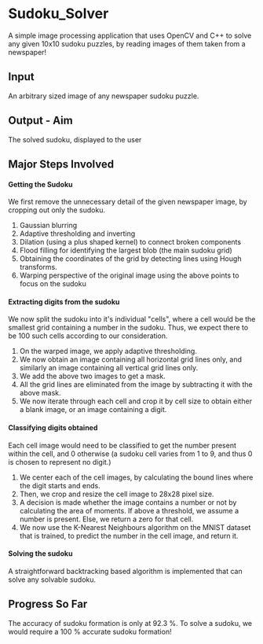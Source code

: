 # Sudoku_Solver
A simple image processing application that uses OpenCV and C++ to solve any given 10x10 sudoku puzzles, by reading images of them taken from a newspaper!

## Input
An arbitrary sized image of any newspaper sudoku puzzle. 

## Output - Aim
The solved sudoku, displayed to the user 

## Major Steps Involved

#### Getting the Sudoku
We first remove the unnecessary detail of the given newspaper image, by cropping out only the sudoku. 
 1.  Gaussian blurring
 2.  Adaptive thresholding and inverting
 3.  Dilation (using a plus shaped kernel) to connect broken components
 4.  Flood filling for identifying the largest blob (the main sudoku grid)
 5.  Obtaining the coordinates of the grid by detecting lines using Hough transforms.
 6.  Warping perspective of the original image using the above points to focus on the sudoku

#### Extracting digits from the sudoku
We now split the sudoku into it's individual "cells", where a cell would be the smallest grid containing a number in the sudoku. Thus, we expect there to be 100 such cells according to our consideration. 

 1. On the warped image, we apply adaptive thresholding.
 2. We now obtain an image containing all horizontal grid lines only, and similarly an image containing all vertical grid lines only. 
 3. We add the above two images to get a mask. 
 4. All the grid lines are eliminated from the image by subtracting it with the above mask.
 5. We now iterate through each cell and crop it by cell size to obtain either a blank image, or an image containing a digit.

#### Classifying digits obtained
Each cell image would need to be classified to get the number present within the cell, and 0 otherwise (a sudoku cell varies from 1 to 9, and thus 0 is chosen to represent no digit.)

 1. We center each of the cell images, by calculating the bound lines where the digit starts and ends.
 2. Then, we crop and resize the cell image to 28x28 pixel size.
 3. A decision is made whether the image contains a number or not by calculating the area of moments. If above a threshold, we assume a number is present. Else, we return a zero for that cell. 
 4. We now use the K-Nearest Neighbours algorithm on the MNIST dataset that is trained, to predict the number in the cell image, and return it. 

#### Solving the sudoku
A straightforward backtracking based algorithm is implemented that can solve any solvable sudoku. 

## Progress So Far
The accuracy of sudoku formation is only at 92.3 %. 
To solve a sudoku, we would require a 100 % accurate sudoku formation! 

